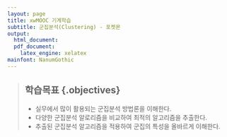 ```yaml
---
layout: page
title: xwMOOC 기계학습
subtitle: 군집분석(Clustering) - 포켓몬
output:
  html_document: 
  pdf_document:
    latex_engine: xelatex
mainfont: NanumGothic
---
```

 
> ## 학습목표 {.objectives}
>
> * 실무에서 많이 활용되는 군집분석 방법론을 이해한다.
> * 다양한 군집분석 알로리즘을 비교하여 최적의 알고리즘을 추출한다.
> * 추출된 군집분석 알고리즘을 적용하여 군집의 특성을 올바르게 이해한다.
























